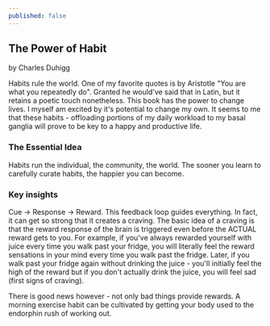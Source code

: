 ```yaml
---
published: false
---
```

## The Power of Habit
by Charles Duhigg

Habits rule the world. One of my favorite quotes is by Aristotle "You are what you repeatedly do". Granted he would've said that in Latin, but it retains a poetic touch nonetheless. This book has the power to change lives. I myself am excited by it's potential to change my own. It seems to me that these habits - offloading portions of my daily workload to my basal ganglia will prove to be key to a happy and productive life. 

### The Essential Idea 
Habits run the individual, the community, the world. The sooner you learn to carefully curate habits, the happier you can become. 

### Key insights
Cue -> Response -> Reward. This feedback loop guides everything. In fact, it can get so strong that it creates a craving. 
The basic idea of a craving is that the reward response of the brain is triggered even before the ACTUAL reward gets to you. For example, if you've always rewarded yourself with juice every time you walk past your fridge, you will literally feel the reward sensations in your mind every time you walk past the fridge. Later, if you walk past your fridge again without drinking the juice - you'll initially feel the high of the reward but if you don't actually drink the juice, you will feel sad (first signs of craving). 

There is good news however - not only bad things provide rewards. A morning exercise habit can be cultivated by getting your body used to the endorphin rush of working out.
